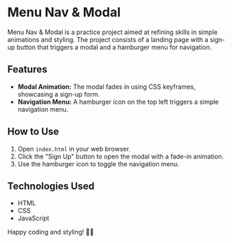 # Menu Nav & Modal

Menu Nav & Modal is a practice project aimed at refining skills in simple animations and styling. The project consists of a landing page with a sign-up button that triggers a modal and a hamburger menu for navigation.

## Features

- **Modal Animation:** The modal fades in using CSS keyframes, showcasing a sign-up form.
- **Navigation Menu:** A hamburger icon on the top left triggers a simple navigation menu.

## How to Use

1. Open `index.html` in your web browser.
2. Click the "Sign Up" button to open the modal with a fade-in animation.
3. Use the hamburger icon to toggle the navigation menu.

## Technologies Used

- HTML
- CSS
- JavaScript

Happy coding and styling! 🎨✨
